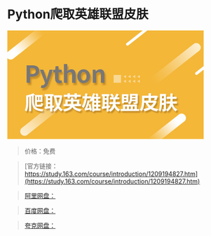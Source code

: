 # Python爬取英雄联盟皮肤

![img](../../../assets/study163/free/5d44e6fd5681429ca2ea1f7c6c2eea67.jpg)

> 价格：免费

> [官方链接：https://study.163.com/course/introduction/1209194827.htm](https://study.163.com/course/introduction/1209194827.htm)

> [阿里网盘：]()

> [百度网盘：]()

> [夸克网盘：]()

